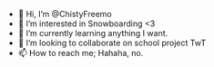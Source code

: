 - 👋 Hi, I’m @ChistyFreemo
- 👀 I’m interested in Snowboarding <3
- 🌱 I’m currently learning anything I want.
- 💞️ I’m looking to collaborate on school project TwT
- 📫 How to reach me; Hahaha, no.

<!---
ChistyFreemo/ChistyFreemo is a ✨ special ✨ repository because its `README.md` (this file) appears on your GitHub profile.
You can click the Preview link to take a look at your changes.
--->
